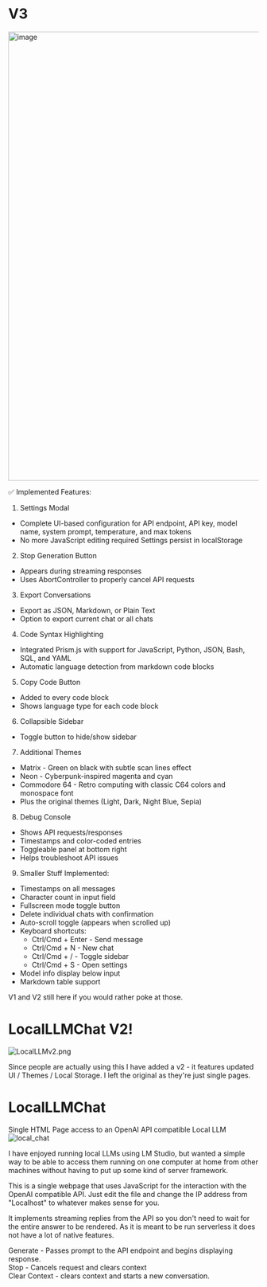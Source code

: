 # V3
<img width="1918" height="902" alt="image" src="https://github.com/user-attachments/assets/a373bc8a-a631-4dfe-ae4c-3832abd08684" />

✅ Implemented Features:

1. Settings Modal
 - Complete UI-based configuration for API endpoint, API key, model name, system prompt, temperature, and max tokens
 - No more JavaScript editing required Settings persist in localStorage
2. Stop Generation Button
 - Appears during streaming responses
 - Uses AbortController to properly cancel API requests
3. Export Conversations
 - Export as JSON, Markdown, or Plain Text
 - Option to export current chat or all chats
4. Code Syntax Highlighting
 - Integrated Prism.js with support for JavaScript, Python, JSON, Bash, SQL, and YAML
 - Automatic language detection from markdown code blocks
5. Copy Code Button
 - Added to every code block
 - Shows language type for each code block
6. Collapsible Sidebar
 - Toggle button to hide/show sidebar
7. Additional Themes
 - Matrix - Green on black with subtle scan lines effect
 - Neon - Cyberpunk-inspired magenta and cyan
 - Commodore 64 - Retro computing with classic C64 colors and monospace font
 - Plus the original themes (Light, Dark, Night Blue, Sepia)
8. Debug Console
 - Shows API requests/responses
 - Timestamps and color-coded entries
 - Toggleable panel at bottom right
 - Helps troubleshoot API issues
9. Smaller Stuff Implemented:
 - Timestamps on all messages
 - Character count in input field
 - Fullscreen mode toggle button
 - Delete individual chats with confirmation
 - Auto-scroll toggle (appears when scrolled up)
 - Keyboard shortcuts:
   - Ctrl/Cmd + Enter - Send message
   - Ctrl/Cmd + N - New chat
   - Ctrl/Cmd + / - Toggle sidebar
   - Ctrl/Cmd + S - Open settings
 - Model info display below input
 - Markdown table support

V1 and V2 still here if you would rather poke at those.


# LocalLLMChat V2!
![LocalLLMv2.png](https://github.com/dmeldrum6/LocalLLMChat/blob/main/LocalLLMv2.png?raw=true)

Since people are actually using this I have added a v2 - it features updated UI / Themes / Local Storage. I left the original as they're just single pages.


# LocalLLMChat
Single HTML Page access to an OpenAI API compatible Local LLM
![local_chat](https://github.com/dmeldrum6/LocalLLMChat/assets/38048135/9b8d2ca2-afe7-4fbf-9e30-0f65ca7665d1)

I have enjoyed running local LLMs using LM Studio, but wanted a simple way to be able to access them running on one computer at home from other machines without having to put up some kind of server framework.

This is a single webpage that uses JavaScript for the interaction with the OpenAI compatible API. Just edit the file and change the IP address from "Localhost" to whatever makes sense for you.

It implements streaming replies from the API so you don't need to wait for the entire answer to be rendered. As it is meant to be run serverless it does not have a lot of native features.

Generate - Passes prompt to the API endpoint and begins displaying response. <br/>
Stop - Cancels request and clears context <br/>
Clear Context - clears context and starts a new conversation. <br/>

